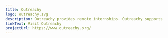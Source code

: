 ```yaml
---
title: Outreachy
logo: outreachy.svg
description: Outreachy provides remote internships. Outreachy supports diversity in open source and free software!
linkText: Visit Outreachy
projectUrl: https://www.outreachy.org/
---
```

